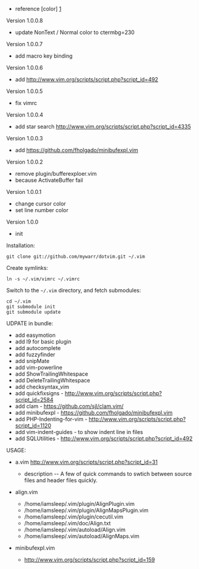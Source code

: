 * reference [color] [1]

Version 1.0.0.8
- update NonText / Normal color to ctermbg=230

Version 1.0.0.7
- add macro key binding

Version 1.0.0.6
- add http://www.vim.org/scripts/script.php?script_id=492

Version 1.0.0.5
- fix vimrc

Version 1.0.0.4
- add star search
  http://www.vim.org/scripts/script.php?script_id=4335

Version 1.0.0.3
- add https://github.com/fholgado/minibufexpl.vim

Version 1.0.0.2
- remove plugin/bufferexploer.vim
- because ActivateBuffer fail

Version 1.0.0.1
- change cursor color
- set line number color

Version 1.0.0
- init

Installation:

    git clone git://github.com/mywarr/dotvim.git ~/.vim

Create symlinks:

    ln -s ~/.vim/vimrc ~/.vimrc

Switch to the `~/.vim` directory, and fetch submodules:

    cd ~/.vim
    git submodule init
    git submodule update


UDPATE in bundle:
* add easymotion
* add l9 for basic plugin
* add autocomplete
* add fuzzyfinder
* add snipMate
* add vim-powerline
* add ShowTrailingWhitespace
* add DeleteTrailingWhitespace
* add checksyntax_vim
* add quickfixsigns - http://www.vim.org/scripts/script.php?script_id=2584
* add clam - https://github.com/sjl/clam.vim/
* add minibufexpl - https://github.com/fholgado/minibufexpl.vim
* add PHP-Indenting-for-vim - http://www.vim.org/scripts/script.php?script_id=1120
* add vim-indent-guides - to show indent line in files
* add SQLUtilities - http://www.vim.org/scripts/script.php?script_id=492

USAGE:
* a.vim http://www.vim.org/scripts/script.php?script_id=31
    * description
    -- A few of quick commands to swtich between source files and header files quickly.

* align.vim
    * /home/iamsleep/.vim/plugin/AlignPlugin.vim
    * /home/iamsleep/.vim/plugin/AlignMapsPlugin.vim
    * /home/iamsleep/.vim/plugin/cecutil.vim
    * /home/iamsleep/.vim/doc/Align.txt
    * /home/iamsleep/.vim/autoload/Align.vim
    * /home/iamsleep/.vim/autoload/AlignMaps.vim

* minibufexpl.vim
    * http://www.vim.org/scripts/script.php?script_id=159


[1]: http://aknow-work.blogspot.tw/2013/05/vim-color.html
